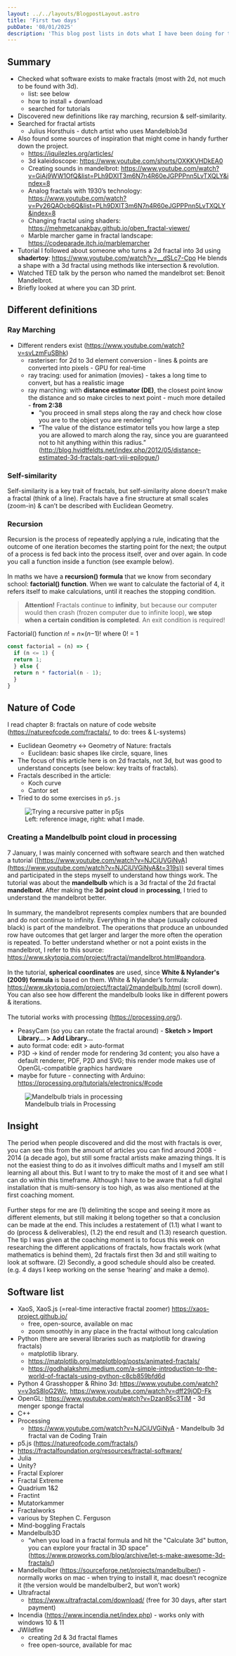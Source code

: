 ```yaml
---
layout: ../../layouts/BlogpostLayout.astro
title: 'First two days'
pubDate: '08/01/2025'
description: 'This blog post lists in dots what I have been doing for the past two days. Furthermore, I go a little deeper into some of the things I found.'
---
```

## Summary
- Checked what software exists to make fractals (most with 2d, not much to be found with 3d).
  - list: see below
  - how to install + download
  - searched for tutorials
- Discovered new definitions like ray marching, recursion & self-similarity.
- Searched for fractal artists
  - Julius Horsthuis - dutch artist who uses Mandelblob3d
- Also found some sources of inspiration that might come in handy further down the project.
  - https://iquilezles.org/articles/
  - 3d kaleidoscope: https://www.youtube.com/shorts/OXKKVHDkEA0
  - Creating sounds in mandelbrot: https://www.youtube.com/watch?v=GiAj9WW1OfQ&list=PLh9DXIT3m6N7n4R60eJGPPPnn5LvTXQLY&index=8
  - Analog fractals with 1930’s technology: https://www.youtube.com/watch?v=Pv26QAOcb6Q&list=PLh9DXIT3m6N7n4R60eJGPPPnn5LvTXQLY&index=8
  - Changing fractal using shaders: https://mehmetcanakbay.github.io/oben_fractal-viewer/
  - Marble marcher game in fractal landscape: https://codeparade.itch.io/marblemarcher
- Tutorial I followed about someone who turns a 2d fractal into 3d using **shadertoy**: https://www.youtube.com/watch?v=__dSLc7-Cpo
He blends a shape with a 3d fractal using methods like intersection & revolution.
- Watched TED talk by the person who named the mandelbrot set: Benoit Mandelbrot.
- Briefly looked at where you can 3D print.
## Different definitions
### Ray Marching
- Different renders exist (https://www.youtube.com/watch?v=svLzmFuSBhk)
  - rasteriser: for 2d to 3d element conversion - lines & points are converted into pixels - GPU for real-time
  - ray tracing: used for animation (movies) - takes a long time to convert, but has a realistic image
  - ray marching: with **distance estimator (DE)**, the closest point know the distance and so make circles to next point - much more detailed - **from 2:38**
      - “you proceed in small steps along the ray and check how close you are to the object you are rendering”
      - “The value of the distance estimator tells you how large a step you are allowed to march along the ray, since you are guaranteed not to hit anything within this radius.”
      (http://blog.hvidtfeldts.net/index.php/2012/05/distance-estimated-3d-fractals-part-viii-epilogue/)
### Self-similarity
Self-similarity is a key trait of fractals, but self-similarity alone doesn’t make a fractal (think of a line). Fractals have a fine structure at small scales (zoom-in) & can’t be described with Euclidean Geometry.
### Recursion
Recursion is the process of repeatedly applying a rule, indicating that the outcome of one iteration becomes the starting point for the next; the output of a process is fed back into the process itself, over and over again. In code you call a function inside a function (see example below).
\
\
In maths we have a **recursion() formula** that we know from secondary school: **factorial() function**. When we want to calculate the factorial of 4, it refers itself to make calculations, until it reaches the stopping condition.
> **Attention!** Fractals continue to **infinity**, but because our computer would then crash (frozen computer due to infinite loop), **we stop when a certain condition is completed**. An exit condition is required!
>
Factorial() function
*n*! = *n*×(*n*−1)! where 0! = 1
```js
const factorial = (n) => {
  if (n <= 1) {
  return 1;  
  } else {
  return n * factorial(n - 1);
  }
}
```
## Nature of Code
I read chapter 8: fractals on nature of code website (https://natureofcode.com/fractals/, to do: trees & L-systems)
- Euclidean Geometry ↔ Geometry of Nature: fractals
  - Euclidean: basic shapes like circle, square, lines
- The focus of this article here is on 2d fractals, not 3d, but was good to understand concepts (see below: key traits of fractals).
- Fractals described in the article:
  - Koch curve
  - Cantor set
- Tried to do some exercises in `p5.js`
<figure>
  <img src="/recursion.webp" alt="Trying a recursive patter in p5js" title="recursive pattern">
  <figcaption>Left: reference image, right: what I made.</figcaption>
</figure>

### Creating a Mandelbulb point cloud in processing
7 January, I was mainly concerned with software search and then watched a tutorial ([https://www.youtube.com/watch?v=NJCiUVGiNyA](https://www.youtube.com/watch?v=NJCiUVGiNyA&t=319s)) several times and participated in the steps myself to understand how things work.
The tutorial was about the **mandelbulb** which is a 3d fractal of the 2d fractal **mandelbrot**. After making the **3d point cloud** in **processing**, I tried to understand the mandelbrot better.
\
\
In summary, the mandelbrot represents complex numbers that are bounded and do not continue to infinity. Everything in the shape (usually coloured black) is part of the mandelbrot. The operations that produce an unbounded row have outcomes that get larger and larger the more often the operation is repeated. To better understand whether or not a point exists in the mandelbrot, I refer to this source: https://www.skytopia.com/project/fractal/mandelbrot.html#pandora.
\
\
In the tutorial, **spherical coordinates** are used, since **White & Nylander's (2009) formula** is based on them.
White & Nylander’s formula: https://www.skytopia.com/project/fractal/2mandelbulb.html (scroll down). You can also see how different the mandelbulb looks like in different powers & iterations.
\
\
The tutorial works with processing (https://processing.org/).
- PeasyCam (so you can rotate the fractal around) - **Sketch > Import Library... > Add Library...**
- auto format code: edit > auto-format
- P3D → kind of render mode for rendering 3d content; you also have a default renderer, PDF, P2D and SVG; this render mode makes use of OpenGL-compatible graphics hardware
- maybe for future - connecting with Arduino: https://processing.org/tutorials/electronics/#code
<figure>
  <img src="/mandelbulb_tutorial.webp" alt="Mandelbulb trials in processing" title="Mandelbulb trials">
  <figcaption>Mandelbulb trials in Processing</figcaption>
</figure>

## Insight
The period when people discovered and did the most with fractals is over, you can see this from the amount of articles you can find around 2008 - 2014 (a decade ago), but still some fractal artists make amazing things. It is not the easiest thing to do as it involves difficult maths and I myself am still learning all about this. But I want to try to make the most of it and see what I can do within this timeframe. Although I have to be aware that a full digital installation that is multi-sensory is too high, as was also mentioned at the first coaching moment. 
\
\
Further steps for me are (1) delimiting the scope and seeing it more as different elements, but still making it belong together so that a conclusion can be made at the end. This includes a restatement of (1.1) what I want to do (process & deliverables), (1.2) the end result and (1.3) research question. The tip I was given at the coaching moment is to focus this week on researching the different applications of fractals, how fractals work (what mathematics is behind them), 2d fractals first then 3d and still waiting to look at software. (2) Secondly, a good schedule should also be created. (e.g. 4 days I keep working on the sense ‘hearing’ and make a demo).
## Software list
- XaoS, XaoS.js (=real-time interactive fractal zoomer) https://xaos-project.github.io/
    - free, open-source, available on mac
    - zoom smoothly in any place in the fractal without long calculation
- Python (there are several libraries such as matplotlib for drawing fractals)
    - matplotlib library.
    - https://matplotlib.org/matplotblog/posts/animated-fractals/
    - https://godhalakshmi.medium.com/a-simple-introduction-to-the-world-of-fractals-using-python-c8cb859bfd6d
- Python 4 Grasshopper & Rhino 3d: https://www.youtube.com/watch?v=v3qS8loG2Wc, https://www.youtube.com/watch?v=dff29jOD-Fk
- OpenGL: https://www.youtube.com/watch?v=Dzan85c3TiM - 3d menger sponge fractal
- C++
- Processing
    - https://www.youtube.com/watch?v=NJCiUVGiNyA - Mandelbulb 3d fractal van de Coding Train
- p5.js (https://natureofcode.com/fractals/)
- https://fractalfoundation.org/resources/fractal-software/
- Julia
- Unity?
- Fractal Explorer
- Fractal Extreme
- Quadrium 1&2
- Fractint
- Mutatorkammer
- Fractalworks
- various by Stephen C. Ferguson
- Mind-boggling Fractals
- Mandelbulb3D
    - “when you load in a fractal formula and hit the "Calculate 3d" button, you can explore your fractal in 3D space” (https://www.proworks.com/blog/archive/let-s-make-awesome-3d-fractals/)
- Mandelbulber (https://sourceforge.net/projects/mandelbulber/) - normally works on mac - when trying to install it, mac doesn’t recognize it (the version would be mandelbulber2, but won’t work)
- Ultrafractal
    - https://www.ultrafractal.com/download/ (free for 30 days, after start payment)
- Incendia (https://www.incendia.net/index.php) - works only with windows 10 & 11
- JWildfire
    - creating 2d & 3d fractal flames
    - free open-source, available for mac